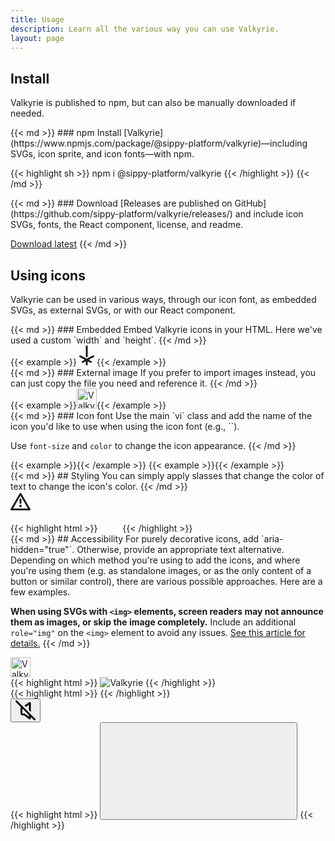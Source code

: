 ```yaml
---
title: Usage
description: Learn all the various way you can use Valkyrie.
layout: page
---
```


## Install

Valkyrie is published to npm, but can also be manually downloaded if needed.

<div class="row my-4">
  <div class="col-md-6">
{{< md >}}
### npm
Install [Valkyrie](https://www.npmjs.com/package/@sippy-platform/valkyrie)—including SVGs, icon sprite, and icon fonts—with npm.

{{< highlight sh >}}
npm i @sippy-platform/valkyrie
{{< /highlight >}}
{{< /md >}}
  </div>
  <div class="col-md-6">
{{< md >}}
### Download
[Releases are published on GitHub](https://github.com/sippy-platform/valkyrie/releases/) and include icon SVGs, fonts, the React component, license, and readme.

<a class="btn btn-outline-primary" href="https://github.com/sippy-platform/valkyrie/releases/latest/"><i class="vi vi-arrow-down-to-line"></i> Download latest</a>
{{< /md >}}
  </div>
</div>

## Using icons

Valkyrie can be used in various ways, through our icon font, as embedded SVGs, as external SVGs, or with our React component.

<div class="row my-4">
  <div class="col-md-4">
{{< md >}}
### Embedded
Embed Valkyrie icons in your HTML. Here we've used a custom `width` and `height`.
{{< /md >}}
  </div>
  <div class="col-md-8">
    {{< example >}}<svg xmlns="http://www.w3.org/2000/svg" width="32" height="32" fill="currentColor" class="bi bi-valkyrie-sword" viewBox="0 0 16 16"><path d="M8 0a.75.75 0 0 1 .75.75v8.402L8 9.55l-.75-.397V.75A.75.75 0 0 1 8 0Z"/><path d="M3.1 8.087a.75.75 0 1 0-.7 1.326l3.997 2.116-1.998 1.058a.75.75 0 1 0 .702 1.326l2.149-1.138v2.475a.75.75 0 0 0 1.5 0v-2.475l2.15 1.138a.75.75 0 1 0 .7-1.326L9.604 11.53l3.998-2.116a.75.75 0 0 0-.702-1.326L8 10.681 3.1 8.087Z"/></svg>{{< /example >}}
  </div>
</div>

<div class="row my-4">
  <div class="col-md-4">
{{< md >}}
### External image
If you prefer to import images instead, you can just copy the file you need and reference it.
{{< /md >}}
  </div>
  <div class="col-md-8">
    {{< example >}}<img src="/valkyrie/assets/img/valkyrie-sword.svg" alt="Valkyrie" width="32" height="32">{{< /example >}}
  </div>
</div>

<div class="row my-4">
  <div class="col-md-4">
{{< md >}}
### Icon font
Use the main `vi` class and add the name of the icon you'd like to use when using the icon font (e.g., `<i class="vi vi-valkyrie-sword"></i>`).

Use `font-size` and `color` to change the icon appearance.
{{< /md >}}
  </div>
  <div class="col-md-8">
    {{< example >}}<i class="vi vi-valkyrie-sword"></i>{{< /example >}}
    {{< example >}}<i class="vi vi-valkyrie-sword" style="font-size: 2rem; color: cornflowerblue;"></i>{{< /example >}}
  </div>
</div>

<div class="row my-4">
  <div class="col-md-4">
{{< md >}}
## Styling
You can simply apply slasses that change the color of text to change the icon's color.
{{< /md >}}
  </div>
  <div class="col-md-8">
    <div class="code-preview">
      <svg class="vi vi-triangle-exclamation text-success" xmlns="http://www.w3.org/2000/svg" width="32" height="32" fill="currentColor" viewBox="0 0 16 16">
        <path d="M8 5.5a.75.75 0 0 1 .75.75V9a.75.75 0 0 1-1.5 0V6.25A.75.75 0 0 1 8 5.5Zm0 7a1 1 0 1 0 0-2 1 1 0 0 0 0 2Z"/>
        <path d="M8 1a.75.75 0 0 1 .649.374l7.25 12.5A.75.75 0 0 1 15.25 15H.75a.75.75 0 0 1-.649-1.126l7.25-12.5A.75.75 0 0 1 8 1Zm5.948 12.5L8 3.245 2.052 13.5h11.896Z"/>
      </svg>
    </div>
{{< highlight html >}}
<svg class="vi vi-triangle-exclamation text-success" width="32" height="32" fill="currentColor" viewBox="0 0 16 16" xmlns="http://www.w3.org/2000/svg">
  ...
</svg>
{{< /highlight >}}
  </div>
</div>

<div class="row my-4">
  <div class="col-md-4">
{{< md >}}
## Accessibility
For purely decorative icons, add `aria-hidden="true"`. Otherwise, provide an appropriate text alternative. Depending on which method you're using to add the icons, and where you're using them (e.g. as standalone images, or as the only content of a button or similar control), there are various possible approaches. Here are a few examples.

**When using SVGs with `<img>` elements, screen readers may not announce them as images, or skip the image completely.** Include an additional `role="img"` on the `<img>` element to avoid any issues. [See this article for details.](https://simplyaccessible.com/article/7-solutions-svgs/#acc-heading-2)
{{< /md >}}
  </div>
  <div class="col-md-8">
    <div class="code-preview">
      <img src="/valkyrie/assets/img/valkyrie-sword.svg" alt="Valkyrie" width="32" height="32">
    </div>
{{< highlight html >}}
<!-- alt="..." on <img> element -->
<img src="/valkyrie/assets/img/valkyrie-sword.svg" alt="Valkyrie" ...>
{{< /highlight >}}
    <div class="code-preview">
      <i class="vi vi-github" role="img" style="font-size: 2em" aria-label="GitHub"></i>
    </div>
{{< highlight html >}}
<i class="vi vi-github" role="img" aria-label="GitHub"></i>
{{< /highlight >}}
    <div class="code-preview">
      <button type="button" class="btn btn-primary" aria-label="Mute">
        <svg xmlns="http://www.w3.org/2000/svg" width="32" height="32" fill="currentColor" class="vi vi-volume-slash" viewBox="0 0 16 16"><path d="M1.28.22A.75.75 0 1 0 .22 1.28l4.044 4.045A1.742 1.742 0 0 0 4 6.25v4c0 .966.784 1.75 1.75 1.75h.927a.25.25 0 0 1 .146.047l4.238 3.061a.75.75 0 0 0 1.189-.608v-1.19l2.47 2.47a.75.75 0 1 0 1.06-1.06L1.28.22Zm9.47 11.59v1.223l-3.049-2.202a1.75 1.75 0 0 0-1.024-.331H5.75a.25.25 0 0 1-.25-.25V6.56l5.25 5.25Zm0-8.343v4.222l1.5 1.5V2a.75.75 0 0 0-1.19-.608L7.225 4.163l1.074 1.075 2.452-1.771Z"/></svg>
      </button>
    </div>
{{< highlight html >}}
<!-- aria-label="..." on the control -->
<button ... aria-label="Mute">
  <svg class="vi vi-volume-slash" aria-hidden="true" ...>
  ...
  </svg>
</button>
{{< /highlight >}}
  </div>
</div>
